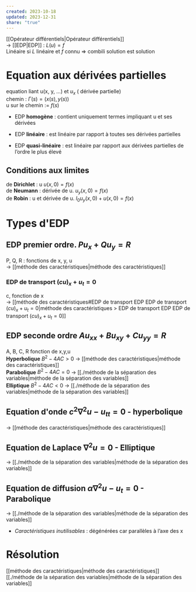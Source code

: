 ```yaml
---  
created: 2023-10-18  
updated: 2023-12-31  
share: "true"  
---  
```

  
[[Opérateur différentiels|Opérateur différentiels]]  
→ [[EDP|EDP]] : $L(u)=f$  
Linéaire si $L$ linéaire et $f$ connu => combili solution est solution  
  
# Equation aux dérivées partielles  
equation liant u(x, y, …) et $u_x$ ( dérivée partielle)  
chemin : $\Gamma(s)=(x(s),y(s))$  
u sur le chemin := $f(s)$  
  
  
- EDP **homogène** : contient uniquement termes impliquant u et ses dérivées  
  
- EDP **linéaire** : est linéaire par rapport à toutes ses dérivées partielles    
  
- EDP **quasi-linéaire** : est linéaire par rapport aux dérivées partielles de l’ordre le plus élevé  
## Conditions aux limites  
de **Dirichlet** : u               $u(x,0)=f(x)$  
de **Neumann** :  dérivée de u.   $u_y(x,0)=f(x)$  
de **Robin** :  u et dérivée de u.  $l_{0}u_y(x,0)+u(x,0)=f(x)$  
# Types d'EDP  
## EDP premier ordre. $Pu_x+Qu_y=R$  
P, Q, R : fonctions de x, y, u  
→ [[méthode des caractéristiques|méthode des caractéristiques]]  
### EDP de transport $(cu)_{x}+u_{t}= 0$  
c, fonction de x  
→ [[méthode des caractéristiques#EDP de transport EDP EDP de transport $(cu)_{x}+u_{t}= 0$|méthode des caractéristiques > EDP de transport EDP EDP de transport $(cu)_{x}+u_{t}= 0$]]  
## EDP seconde ordre $Au_{xx}+Bu_{xy}+Cu_{yy}=R$  
A, B, C, R fonction de x,y,u   
**Hyperbolique** $B^{2}-4AC>0$ → [[méthode des caractéristiques|méthode des caractéristiques]]  
**Parabolique** $B^{2}-4AC=0$ → [[./méthode de la séparation des variables|méthode de la séparation des variables]]  
**Elliptique** $B^{2}-4AC<0$ → [[./méthode de la séparation des variables|méthode de la séparation des variables]]  
## Equation d'onde $c^{2}\nabla^{2}u-u_{tt}=0$ - hyperbolique  
→ [[méthode des caractéristiques|méthode des caractéristiques]]  
## Equation de Laplace ${}\nabla^{2}u=0$ - Elliptique  
→ [[./méthode de la séparation des variables|méthode de la séparation des variables]]  
## Equation de diffusion ${}\alpha \nabla^{2}u-u_{t}=0$ - Parabolique  
→ [[./méthode de la séparation des variables|méthode de la séparation des variables]]  
  
- *Caractéristiques inutilisables* : dégénérées car parallèles à l’axe des x  
# Résolution  
[[méthode des caractéristiques|méthode des caractéristiques]]  
[[./méthode de la séparation des variables|méthode de la séparation des variables]]  
